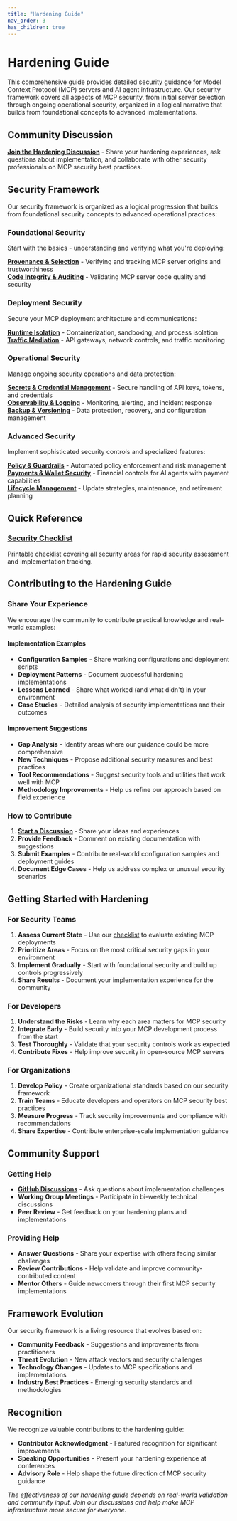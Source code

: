 ```yaml
---
title: "Hardening Guide"
nav_order: 3
has_children: true
---
```


# Hardening Guide

This comprehensive guide provides detailed security guidance for Model Context Protocol (MCP) servers and AI agent infrastructure. Our security framework covers all aspects of MCP security, from initial server selection through ongoing operational security, organized in a logical narrative that builds from foundational concepts to advanced implementations.

## Community Discussion

**[Join the Hardening Discussion](https://github.com/orgs/ModelContextProtocol-Security/discussions)** - Share your hardening experiences, ask questions about implementation, and collaborate with other security professionals on MCP security best practices.

## Security Framework

Our security framework is organized as a logical progression that builds from foundational security concepts to advanced operational practices:

### Foundational Security
Start with the basics - understanding and verifying what you're deploying:

**[Provenance & Selection](provenance-selection.md)** - Verifying and tracking MCP server origins and trustworthiness  
**[Code Integrity & Auditing](code-integrity-auditing.md)** - Validating MCP server code quality and security

### Deployment Security
Secure your MCP deployment architecture and communications:

**[Runtime Isolation](runtime-isolation.md)** - Containerization, sandboxing, and process isolation  
**[Traffic Mediation](traffic-mediation.md)** - API gateways, network controls, and traffic monitoring

### Operational Security
Manage ongoing security operations and data protection:

**[Secrets & Credential Management](secrets-management.md)** - Secure handling of API keys, tokens, and credentials  
**[Observability & Logging](observability-logging.md)** - Monitoring, alerting, and incident response  
**[Backup & Versioning](backup-versioning.md)** - Data protection, recovery, and configuration management

### Advanced Security
Implement sophisticated security controls and specialized features:

**[Policy & Guardrails](policy-guardrails.md)** - Automated policy enforcement and risk management  
**[Payments & Wallet Security](payments-wallets.md)** - Financial controls for AI agents with payment capabilities  
**[Lifecycle Management](lifecycle-management.md)** - Update strategies, maintenance, and retirement planning

## Quick Reference

### [Security Checklist](checklist.md)
Printable checklist covering all security areas for rapid security assessment and implementation tracking.

## Contributing to the Hardening Guide

### Share Your Experience
We encourage the community to contribute practical knowledge and real-world examples:

#### Implementation Examples
- **Configuration Samples** - Share working configurations and deployment scripts
- **Deployment Patterns** - Document successful hardening implementations
- **Lessons Learned** - Share what worked (and what didn't) in your environment
- **Case Studies** - Detailed analysis of security implementations and their outcomes

#### Improvement Suggestions
- **Gap Analysis** - Identify areas where our guidance could be more comprehensive
- **New Techniques** - Propose additional security measures and best practices
- **Tool Recommendations** - Suggest security tools and utilities that work well with MCP
- **Methodology Improvements** - Help us refine our approach based on field experience

### How to Contribute

1. **[Start a Discussion](https://github.com/orgs/ModelContextProtocol-Security/discussions)** - Share your ideas and experiences
2. **Provide Feedback** - Comment on existing documentation with suggestions
3. **Submit Examples** - Contribute real-world configuration samples and deployment guides
4. **Document Edge Cases** - Help us address complex or unusual security scenarios

## Getting Started with Hardening

### For Security Teams
1. **Assess Current State** - Use our [checklist](checklist.md) to evaluate existing MCP deployments
2. **Prioritize Areas** - Focus on the most critical security gaps in your environment
3. **Implement Gradually** - Start with foundational security and build up controls progressively
4. **Share Results** - Document your implementation experience for the community

### For Developers
1. **Understand the Risks** - Learn why each area matters for MCP security
2. **Integrate Early** - Build security into your MCP development process from the start
3. **Test Thoroughly** - Validate that your security controls work as expected
4. **Contribute Fixes** - Help improve security in open-source MCP servers

### For Organizations
1. **Develop Policy** - Create organizational standards based on our security framework
2. **Train Teams** - Educate developers and operators on MCP security best practices
3. **Measure Progress** - Track security improvements and compliance with recommendations
4. **Share Expertise** - Contribute enterprise-scale implementation guidance

## Community Support

### Getting Help
- **[GitHub Discussions](https://github.com/orgs/ModelContextProtocol-Security/discussions)** - Ask questions about implementation challenges
- **Working Group Meetings** - Participate in bi-weekly technical discussions
- **Peer Review** - Get feedback on your hardening plans and implementations

### Providing Help
- **Answer Questions** - Share your expertise with others facing similar challenges
- **Review Contributions** - Help validate and improve community-contributed content
- **Mentor Others** - Guide newcomers through their first MCP security implementations

## Framework Evolution

Our security framework is a living resource that evolves based on:
- **Community Feedback** - Suggestions and improvements from practitioners
- **Threat Evolution** - New attack vectors and security challenges
- **Technology Changes** - Updates to MCP specifications and implementations
- **Industry Best Practices** - Emerging security standards and methodologies

## Recognition

We recognize valuable contributions to the hardening guide:
- **Contributor Acknowledgment** - Featured recognition for significant improvements
- **Speaking Opportunities** - Present your hardening experience at conferences
- **Advisory Role** - Help shape the future direction of MCP security guidance

*The effectiveness of our hardening guide depends on real-world validation and community input. Join our discussions and help make MCP infrastructure more secure for everyone.*
